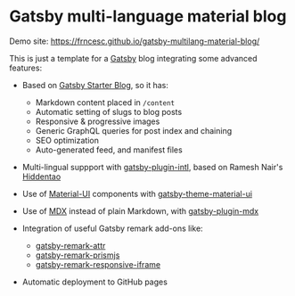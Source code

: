 # Gatsby multi-language material blog

Demo site: https://frncesc.github.io/gatsby-multilang-material-blog/

This is just a template for a [Gatsby](https://gatsbyjs.org) blog integrating some advanced features:

- Based on [Gatsby Starter Blog](https://www.gatsbyjs.org/starters/gatsbyjs/gatsby-starter-blog/), so it has:
  - Markdown content placed in `/content`
  - Automatic setting of slugs to blog posts
  - Responsive & progressive images
  - Generic GraphQL queries for post index and chaining
  - SEO optimization
  - Auto-generated feed, and manifest files

- Multi-lingual suppport with [gatsby-plugin-intl](https://www.gatsbyjs.org/packages/gatsby-plugin-intl/), based on Ramesh Nair's [Hiddentao](https://hiddentao.com/archives/2019/05/07/building-a-multilingual-static-site-with-gatsby)

- Use of [Material-UI](https://material-ui.com/) components with [gatsby-theme-material-ui](https://www.gatsbyjs.org/packages/gatsby-theme-material-ui/)

- Use of [MDX](https://github.com/mdx-js/mdx) instead of plain Markdown, with [gatsby-plugin-mdx](https://www.gatsbyjs.org/packages/gatsby-plugin-mdx/)

- Integration of useful Gatsby remark add-ons like:
  - [gatsby-remark-attr](https://www.gatsbyjs.org/packages/gatsby-remark-attr/)
  - [gatsby-remark-prismjs](https://www.gatsbyjs.org/packages/gatsby-remark-prismjs/)
  - [gatsby-remark-responsive-iframe](https://www.gatsbyjs.org/packages/gatsby-remark-responsive-iframe/)

- Automatic deployment to GitHub pages

